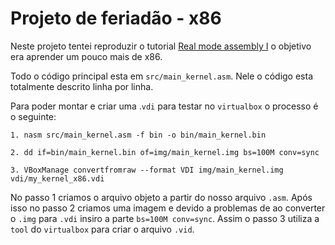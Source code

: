# Projeto de feriadão - x86

Neste projeto tentei reproduzir o tutorial [Real mode assembly I](https://wiki.osdev.org/Real_mode_assembly_bare_bones) o objetivo era aprender um pouco mais de x86.

Todo o código principal esta em `src/main_kernel.asm`. Nele o código esta totalmente descrito linha por linha.

Para poder montar e criar uma .`vdi` para testar no `virtualbox` o processo é o seguinte:

```
1. nasm src/main_kernel.asm -f bin -o bin/main_kernel.bin

2. dd if=bin/main_kernel.bin of=img/main_kernel.img bs=100M conv=sync

3. VBoxManage convertfromraw --format VDI img/main_kernel.img vdi/my_kernel_x86.vdi

```

No passo 1 criamos o arquivo objeto a partir do nosso arquivo `.asm`. Após isso no passo 2 criamos uma imagem e devido a problemas de ao converter o `.img` para `.vdi` insiro a parte `bs=100M conv=sync`. Assim o passo 3 utiliza a `tool` do `virtualbox` para criar o arquivo `.vid`.
